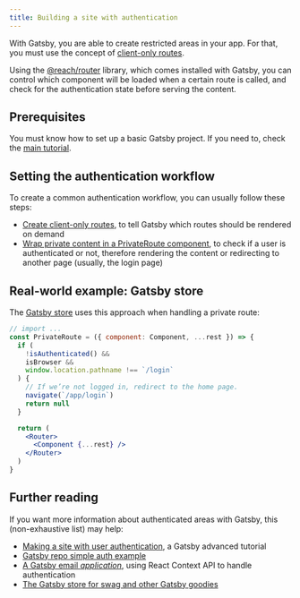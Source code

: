 ```yaml
---
title: Building a site with authentication
---
```


With Gatsby, you are able to create restricted areas in your app. For that, you
must use the concept of [client-only routes](/docs/building-apps-with-gatsby/#client-only-routes).

Using the [@reach/router](https://reach.tech/router/) library, which comes
installed with Gatsby, you can control which component will be loaded when a
certain route is called, and check for the authentication state before serving
the content.

## Prerequisites

You must know how to set up a basic Gatsby project. If you need to, check the
[main tutorial](/tutorial).

## Setting the authentication workflow

To create a common authentication workflow, you can usually follow these steps:

- [Create client-only routes](/tutorial/authentication-tutorial/#creating-client-only-routes),
  to tell Gatsby which routes should be rendered on demand
- [Wrap private content in a PrivateRoute component](/tutorial/authentication-tutorial/#controlling-private-routes),
  to check if a user is authenticated or not, therefore rendering the content or
  redirecting to another page (usually, the login page)

## Real-world example: Gatsby store

The [Gatsby store](https://github.com/gatsbyjs/store.gatsbyjs.org) uses this
approach when handling a private route:

```jsx
// import ...
const PrivateRoute = ({ component: Component, ...rest }) => {
  if (
    !isAuthenticated() &&
    isBrowser &&
    window.location.pathname !== `/login`
  ) {
    // If we’re not logged in, redirect to the home page.
    navigate(`/app/login`)
    return null
  }

  return (
    <Router>
      <Component {...rest} />
    </Router>
  )
}
```

## Further reading

If you want more information about authenticated areas with Gatsby, this (non-exhaustive list) may help:

- [Making a site with user authentication](/tutorial/authentication-tutorial), a Gatsby advanced tutorial
- [Gatsby repo simple auth example](https://github.com/gatsbyjs/gatsby/tree/master/examples/simple-auth)
- [A Gatsby email _application_](https://github.com/DSchau/gatsby-mail), using React Context API to handle authentication
- [The Gatsby store for swag and other Gatsby goodies](https://github.com/gatsbyjs/store.gatsbyjs.org)
